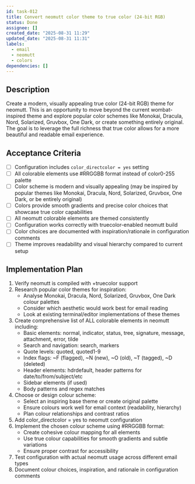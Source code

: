 ```yaml
---
id: task-012
title: Convert neomutt color theme to true color (24-bit RGB)
status: Done
assignee: []
created_date: "2025-08-31 11:29"
updated_date: "2025-08-31 11:31"
labels:
  - email
  - neomutt
  - colors
dependencies: []
---
```


## Description

Create a modern, visually appealing true color (24-bit RGB) theme for neomutt.
This is an opportunity to move beyond the current wombat-inspired theme and
explore popular color schemes like Monokai, Dracula, Nord, Solarized, Gruvbox,
One Dark, or create something entirely original. The goal is to leverage the
full richness that true color allows for a more beautiful and readable email
experience.

## Acceptance Criteria

<!-- AC:BEGIN -->

- [ ] Configuration includes `color_directcolor = yes` setting
- [ ] All colorable elements use #RRGGBB format instead of color0-255 palette
- [ ] Color scheme is modern and visually appealing (may be inspired by popular
      themes like Monokai, Dracula, Nord, Solarized, Gruvbox, One Dark, or be
      entirely original)
- [ ] Colors provide smooth gradients and precise color choices that showcase
      true color capabilities
- [ ] All neomutt colorable elements are themed consistently
- [ ] Configuration works correctly with truecolor-enabled neomutt build
- [ ] Color choices are documented with inspiration/rationale in configuration
      comments
- [ ] Theme improves readability and visual hierarchy compared to current setup
<!-- AC:END -->

## Implementation Plan

1. Verify neomutt is compiled with +truecolor support
2. Research popular color themes for inspiration:
   - Analyse Monokai, Dracula, Nord, Solarized, Gruvbox, One Dark colour
     palettes
   - Consider which aesthetic would work best for email reading
   - Look at existing terminal/editor implementations of these themes
3. Create comprehensive list of ALL colorable elements in neomutt including:
   - Basic elements: normal, indicator, status, tree, signature, message,
     attachment, error, tilde
   - Search and navigation: search, markers
   - Quote levels: quoted, quoted1-9
   - Index flags: ~F (flagged), ~N (new), ~O (old), ~T (tagged), ~D (deleted)
   - Header elements: hdrdefault, header patterns for date/to/from/subject/etc
   - Sidebar elements (if used)
   - Body patterns and regex matches
4. Choose or design colour scheme:
   - Select an inspiring base theme or create original palette
   - Ensure colours work well for email context (readability, hierarchy)
   - Plan colour relationships and contrast ratios
5. Add color_directcolor = yes to neomutt configuration
6. Implement the chosen colour scheme using #RRGGBB format:
   - Create cohesive colour mapping for all elements
   - Use true colour capabilities for smooth gradients and subtle variations
   - Ensure proper contrast for accessibility
7. Test configuration with actual neomutt usage across different email types
8. Document colour choices, inspiration, and rationale in configuration comments
